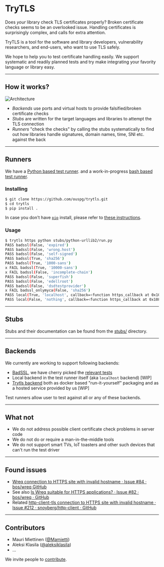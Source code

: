 # TryTLS

Does ​*your*​ library check TLS certificates properly?
Broken certificate checks seems to be an overlooked issue.
Handling certificates is surprisingly complex, and calls for extra attention.

TryTLS is a tool for the software and library developers, vulnerability
researchers, and end-users, who want to use TLS safely.

We hope to help you to test certificate handling easily. We support
systematic and readily planned tests and try make integrating your
favority language or library easy.

---

## How it works?

![Architecture](https://raw.githubusercontent.com/ouspg/trytls/master/doc/architecture-scaled.jpg)

 * *Backends* use ports and virtual hosts to provide falsified/broken certificate checks
 * *Stubs* are written for the target languages and libraries to attempt the TLS connection
 * *Runners* "check the checks" by calling the stubs systematically to find out
 how libraries handle signatures, domain names, time, SNI etc. against the back

---

## Runners

We have a [Python based test runner](showrunner/). and a work-in-progress
[bash based test runner](runners/bashtls/data/shared/simplerunner).

### Installing

```sh
$ git clone https://github.com/ouspg/trytls.git
$ cd trytls
$ pip install .
```

In case you don't have [`pip`](https://pip.pypa.io/) install, please refer to [these instructions](http://docs.python-guide.org/en/latest/starting/installation/).

### Usage

```sh
$ trytls https python stubs/python-urllib2/run.py
PASS badssl(False, 'expired')
PASS badssl(False, 'wrong.host')
PASS badssl(False, 'self-signed')
PASS badssl(True, 'sha256')
PASS badssl(True, '1000-sans')
x FAIL badssl(True, '10000-sans')
x FAIL badssl(False, 'incomplete-chain')
PASS badssl(False, 'superfish')
PASS badssl(False, 'edellroot')
PASS badssl(False, 'dsdtestprovider')
x FAIL badssl_onlymyca(False, 'sha256')
PASS local(True, 'localhost', callback=<function https_callback at 0x108efe050>)
PASS local(False, 'nothing', callback=<function https_callback at 0x108efe050>)
```

---

## Stubs

Stubs and their documentation can be found from the [stubs/](stubs/) directory.

---

## Backends

We currently are working to support following backends:

 * [BadSSL](https://badssl.com), we have cherry picked the [relevant tests](backends/badssl/README.md)
 * Local backend in the test runner itself (aka `localhost` backend) [WIP]
 * [Trytls backend](backends/trytls) both as docker based "run-it-yourself" packaging and as a
 hosted service provided by us [WIP]

Test runners allow user to test against all or any of these backends.

---

## What not

 * We do not address possible client certificate check problems in server code
 * We do not do or require a man-in-the-middle tools
 * We do not support smart TVs, IoT toasters and other such devices that can't run the test driver

---

## Found issues

  * [Wreq connection to HTTPS site with invalid hostname · Issue #84 · bos/wreq GitHub](https://github.com/bos/wreq/issues/84)
   * See also [Is Wreq suitable for HTTPS applications? · Issue #82 · bos/wreq · GitHub](https://github.com/bos/wreq/issues/82)
   * Related [http-client-tls connection to HTTPS site with invalid hostname · Issue #212 · snoyberg/http-client · GitHub](https://github.com/snoyberg/http-client/issues/212)

---

## Contributors

 * Mauri Miettinen ([@Mamietti](https://github.com/Mamietti))
 * Aleksi Klasila ([@aleksiklasila](https://github.com/aleksiklasila))
 * ...

We invite people to [contribute](CONTRIBUTING.md).
